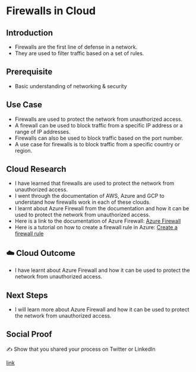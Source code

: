# Firewalls in Cloud

## Introduction

- Firewalls are the first line of defense in a network.
- They are used to filter traffic based on a set of rules.

## Prerequisite

- Basic understanding of networking & security

## Use Case

- Firewalls are used to protect the network from unauthorized access.
- A firewall can be used to block traffic from a specific IP address or a range of IP addresses.
- Firewalls can also be used to block traffic based on the port number.
- A use case for firewalls is to block traffic from a specific country or region.

## Cloud Research

- I have learned that firewalls are used to protect the network from unauthorized access.
- I went through the documentation of AWS, Azure and GCP to understand how firewalls work in each of these clouds.
- I learnt about Azure Firewall from the documentation and how it can be used to protect the network from unauthorized access.
- Here is a link to the documentation of Azure Firewall: [Azure Firewall](https://docs.microsoft.com/en-us/azure/firewall/overview)
- Here is a tutorial on how to create a firewall rule in Azure: [Create a firewall rule](https://docs.microsoft.com/en-us/azure/firewall/tutorial-firewall-rule-portal)

## ☁️ Cloud Outcome

- I have learnt about Azure Firewall and how it can be used to protect the network from unauthorized access.

## Next Steps

- I will learn more about Azure Firewall and how it can be used to protect the network from unauthorized access.

## Social Proof

✍️ Show that you shared your process on Twitter or LinkedIn

[link](https://www.linkedin.com/feed/update/urn:li:share:7114273439888146432/)
